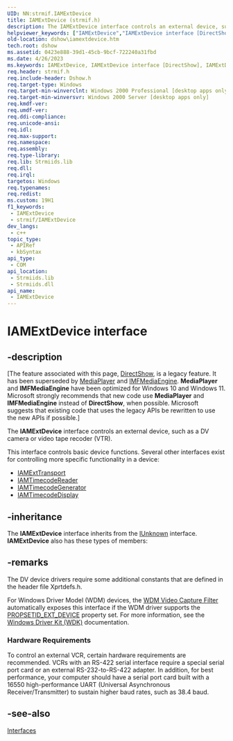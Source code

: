 ```yaml
---
UID: NN:strmif.IAMExtDevice
title: IAMExtDevice (strmif.h)
description: The IAMExtDevice interface controls an external device, such as a DV camera or video tape recoder (VTR).
helpviewer_keywords: ["IAMExtDevice","IAMExtDevice interface [DirectShow]","IAMExtDevice interface [DirectShow]","described","IAMExtDeviceInterface","dshow.iamextdevice","strmif/IAMExtDevice"]
old-location: dshow\iamextdevice.htm
tech.root: dshow
ms.assetid: 0423e888-39d1-45cb-9bcf-722240a31fbd
ms.date: 4/26/2023
ms.keywords: IAMExtDevice, IAMExtDevice interface [DirectShow], IAMExtDevice interface [DirectShow],described, IAMExtDeviceInterface, dshow.iamextdevice, strmif/IAMExtDevice
req.header: strmif.h
req.include-header: Dshow.h
req.target-type: Windows
req.target-min-winverclnt: Windows 2000 Professional [desktop apps only]
req.target-min-winversvr: Windows 2000 Server [desktop apps only]
req.kmdf-ver: 
req.umdf-ver: 
req.ddi-compliance: 
req.unicode-ansi: 
req.idl: 
req.max-support: 
req.namespace: 
req.assembly: 
req.type-library: 
req.lib: Strmiids.lib
req.dll: 
req.irql: 
targetos: Windows
req.typenames: 
req.redist: 
ms.custom: 19H1
f1_keywords:
 - IAMExtDevice
 - strmif/IAMExtDevice
dev_langs:
 - c++
topic_type:
 - APIRef
 - kbSyntax
api_type:
 - COM
api_location:
 - Strmiids.lib
 - Strmiids.dll
api_name:
 - IAMExtDevice
---
```


# IAMExtDevice interface


## -description

\[The feature associated with this page, [DirectShow](/windows/win32/directshow/directshow), is a legacy feature. It has been superseded by [MediaPlayer](/uwp/api/Windows.Media.Playback.MediaPlayer) and [IMFMediaEngine](/windows/win32/api/mfmediaengine/nn-mfmediaengine-imfmediaengine). **MediaPlayer** and **IMFMediaEngine** have been optimized for Windows 10 and Windows 11. Microsoft strongly recommends that new code use **MediaPlayer** and **IMFMediaEngine** instead of **DirectShow**, when possible. Microsoft suggests that existing code that uses the legacy APIs be rewritten to use the new APIs if possible.\]

The <b>IAMExtDevice</b> interface controls an external device, such as a DV camera or video tape recoder (VTR).



This interface controls basic device functions. Several other interfaces exist for controlling more specific functionality in a device:
<ul>
<li>
<a href="/windows/desktop/api/strmif/nn-strmif-iamexttransport">IAMExtTransport</a>
</li>
<li>
<a href="/windows/desktop/api/strmif/nn-strmif-iamtimecodereader">IAMTimecodeReader</a>
</li>
<li>
<a href="/windows/desktop/api/strmif/nn-strmif-iamtimecodegenerator">IAMTimecodeGenerator</a>
</li>
<li>
<a href="/windows/desktop/api/strmif/nn-strmif-iamtimecodedisplay">IAMTimecodeDisplay</a>
</li>
</ul>

## -inheritance

The <b>IAMExtDevice</b> interface inherits from the <a href="/windows/desktop/api/unknwn/nn-unknwn-iunknown">IUnknown</a> interface. <b>IAMExtDevice</b> also has these types of members:

## -remarks

The DV device drivers require some additional constants that are defined in the header file Xprtdefs.h.

For Windows Driver Model (WDM) devices, the <a href="/windows/desktop/DirectShow/wdm-video-capture-filter">WDM Video Capture Filter</a> automatically exposes this interface if the WDM driver supports the <a href="/windows-hardware/drivers/stream/propsetid-ext-device">PROPSETID_EXT_DEVICE</a> property set. For more information, see the <a href="/windows-hardware/drivers/gettingstarted/">Windows Driver Kit (WDK)</a> documentation.

<h3><a id="Hardware_Requirements"></a><a id="hardware_requirements"></a><a id="HARDWARE_REQUIREMENTS"></a>Hardware Requirements</h3>
To control an external VCR, certain hardware requirements are recommended. VCRs with an RS-422 serial interface require a special serial port card or an external RS-232-to-RS-422 adapter. In addition, for best performance, your computer should have a serial port card built with a 16550 high-performance UART (Universal Asynchronous Receiver/Transmitter) to sustain higher baud rates, such as 38.4 baud.

## -see-also

<a href="/windows/desktop/DirectShow/interfaces">Interfaces</a>
